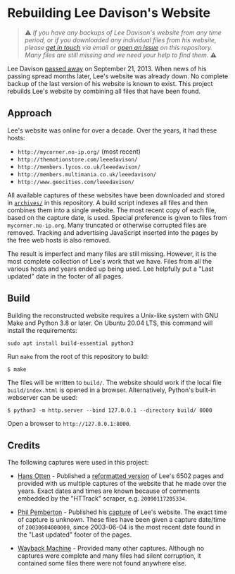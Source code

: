 # Rebuilding Lee Davison's Website

> ⚠️ *If you have any backups of Lee Davison's website from any time period, or
if you downloaded any individual files from his website, please [get in touch](https://github.com/mnaberez) via email or [open an issue](https://github.com/6502org/mycorner/issues) on this repository. Many files are still missing and we need your help to find them.* ⚠️

Lee Davison [passed away](http://forum.6502.org/viewtopic.php?f=5&t=3024) on September 21, 2013.  When news of his passing spread months later, Lee's website was already down.  No complete backup of the last version of his website is known to exist.  This project rebuilds Lee's website by combining all files that have been found.

## Approach

Lee's website was online for over a decade.  Over the years, it had these hosts:

 - `http://mycorner.no-ip.org/` (most recent)
 - `http://themotionstore.com/leeedavison/`
 - `http://members.lycos.co.uk/leeedavison/`
 - `http://members.multimania.co.uk/leeedavison/`
 - `http://www.geocities.com/leeedavison/`

All available captures of these websites have been downloaded and stored in [`archives/`](./archives)
in this repository.  A build script indexes all files and then combines them into a single website.  The most recent copy of each file, based on the capture date, is used.  Special preference is given to files from `mycorner.no-ip.org`.  Many truncated or otherwise corrupted files are removed.  Tracking and advertising JavaScript inserted into the pages by the free web hosts is also removed.

The result is imperfect and many files are still missing.  However, it is the most complete collection of Lee's work that we have.  Files from all the various hosts and years ended up being used.  Lee helpfully put a "Last updated" date in the footer of all pages.

## Build

Building the reconstructed website requires a Unix-like system with GNU Make and Python 3.8 or later.  On Ubuntu 20.04 LTS, this command will install the requirements:

```text
sudo apt install build-essential python3
```

Run `make` from the root of this repository to build:

```text
$ make
```

The files will be written to `build/`.  The website should work if the local file `build/index.html` is opened in a browser.  Alternatively, Python's built-in webserver can be used:

```text 
$ python3 -m http.server --bind 127.0.0.1 --directory build/ 8000
```

Open a browser to `http://127.0.0.1:8000`.

## Credits

The following captures were used in this project:

 - [Hans Otten](http://retro.hansotten.nl) - Published a [reformatted version](http://retro.hansotten.nl/6502-sbc/lee-davison-web-site/) of Lee's 6502 pages and provided with us multiple captures of the website that he made over the years.  Exact dates and times are known because of comments embedded by the "HTTrack" scraper, e.g. `20090117205334`.

 - [Phil Pemberton](https://www.philpem.me.uk/) - Published his [capture](https://www.philpem.me.uk/leeedavison/) of Lee's website.  The exact time of capture is unknown.  These files have been given a capture date/time of `20030604000000`, since 2003-06-04 is the most recent date found in the "Last updated" footer of the pages.

 - [Wayback Machine](https://archive.org/web/) - Provided many other captures.  Although no captures were complete and many files had silent corruption, it contained some files there were not found anywhere else.
